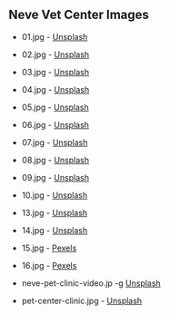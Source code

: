 ## Neve Vet Center Images

- 01.jpg - [Unsplash](https://unsplash.com/photos/0quBpwn_fNM)

- 02.jpg - [Unsplash](https://unsplash.com/photos/h7VBJRBcieM)

- 03.jpg - [Unsplash](https://unsplash.com/photos/uy5t-CJuIK4)

- 04.jpg - [Unsplash](https://unsplash.com/photos/SZqZu4NQsak)

- 05.jpg - [Unsplash](https://unsplash.com/photos/DE6rYp1nAho)

- 06.jpg - [Unsplash](https://unsplash.com/photos/nMyM7fxpokE)

- 07.jpg - [Unsplash](https://unsplash.com/photos/Cvz2YSwLdnk)

- 08.jpg - [Unsplash](https://unsplash.com/photos/kKAaCeGf5wY)

- 09.jpg - [Unsplash](https://unsplash.com/photos/W24o8HA56hk)

- 10.jpg - [Unsplash](https://unsplash.com/photos/HAtT_dqRiNI)

- 13.jpg - [Unsplash](https://unsplash.com/photos/W24o8HA56hk)

- 14.jpg - [Unsplash](https://unsplash.com/photos/DE6rYp1nAho)

- 15.jpg - [Pexels](https://www.pexels.com/photo/selective-focus-photograph-of-man-wearing-gray-suit-jacket-1138903/)

- 16.jpg - [Pexels](https://www.pexels.com/photo/photography-of-a-beautiful-woman-smiling-1024311/)

- neve-pet-clinic-video.jp -g [Unsplash](https://unsplash.com/photos/nMyM7fxpokE)

- pet-center-clinic.jpg - [Unsplash](https://unsplash.com/photos/NuJslpSMHMw)

